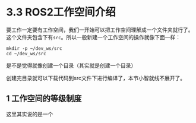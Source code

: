# 3.3 ROS2工作空间介绍

要工作一定要有工作空间，我们一开始可以把工作空间理解成一个文件夹就行了。这个文件夹包含下有`src`。所以一般新建一个工作空间的操作就像下面一样：

```shell
mkdir -p ~/dev_ws/src
cd ~/dev_ws/src
```

是不是觉得就像创建一个目录（其实就是创建一个目录）

创建完目录就可以下载代码到src文件下进行编译了，本节小智就线不展开了。



## 1 工作空间的等级制度

这里其实说的是一个

